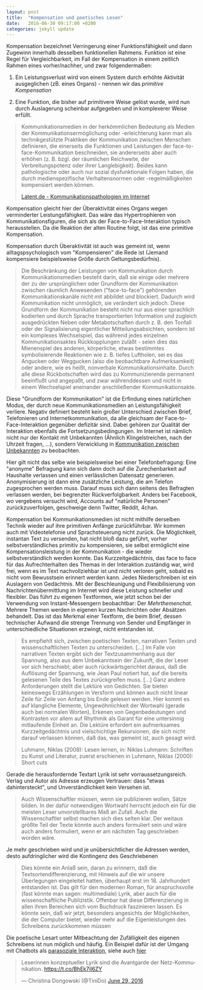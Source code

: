 ```yaml
---
layout: post
title:  "Kompensation und poetisches Lesen"
date:   2016-06-30 09:17:00 +0200
categories: jekyll update
---
```


Kompensation bezeichnet Verringerung einer Funktionsfähigkeit und dann Zugewinn innerhalb desselben
funktionellen Rahmens. Funktion ist eine Regel für Vergleichbarkeit, im Fall der Kompensation in einem zeitlich Rahmen eines vorher/nachher, und zwar folgendermaßen:

1. Ein Leistungsverlust wird von einem System durch erhöhte Aktivität ausgeglichen (zB. eines Organs) - nennen wir das *primitive Kompensation*

2. Eine Funktion, die bisher auf primitivere Weise gelöst wurde, wird nun durch Auslagerung scheinbar aufgegeben und in komplexerer Weise erfüllt.


>Kommunikationsmedien in der herkömmlichen Bedeutung als Medien der Kommunikationsermöglichung oder -erleichterung kann man als technikgestützte Praktiken der Kommunikation zwischen Menschen definieren, die einerseits die Funktionen und Leistungen der face-to-face-Kommunikation beschneiden, sie andererseits aber auch erhöhen (z. B. bzgl. der räumlichen Reichweite, der Verbreitungspotenz oder ihrer Langlebigkeit). Beides kann pathologische oder auch nur sozial dysfunktionale Folgen haben, die durch medienspezifische Verhaltensnormen oder -regelmäßigkeiten kompensiert werden können.
>
><a href="http://www.latent.de/Worte/Kommunikationspathologien.html">Latent.de - Kommunikationspathologien im Internet</a>


Kompensation gleicht hier der Überaktivität eines Organs wegen verminderter Leistungsfähigkeit. Das wäre das Hypertrophieren von Kommunikationsfiguren, die sich als der Face-to-Face-Interaktion typisch herausstellen. Da die Reaktion der alten Routine folgt, ist das eine primitive Kompensation.


Kompensation durch Überaktivität ist auch was gemeint ist, wenn alltagspsychologisch vom "Kompensieren" die Rede ist (Jemand kompensiere beispielsweise Größe durch Geltungsbedürfnis).

>Die Beschränkung der Leistungen von Kommunikation durch Kommunikationsmedien besteht darin, daß sie einige oder mehrere der zu der ursprünglichen oder Grundform der Kommunikation zwischen räumlich Anwesenden ("face-to-face") gehörenden Kommunikationskanäle nicht mit abbildet und blockiert. Dadurch wird Kommunikation nicht unmöglich, sie verändert sich jedoch. Diese Grundform der Kommunikation besteht nicht nur aus einer sprachlich kodierten und durch Sprache transportierten Information und zugleich ausgedrückten Neben oder Metabotschaften durch z. B. den Tonfall oder der Signalisierung eigentlicher Mitteilungsabsichten, sondern ist ein komplexes Wechselspiel, das während jedes einzelnen Kommunikationsaktes Rückkopplungen zuläßt - seien dies das Mienenspiel des anderen, körperliche, etwas bestimmtes symbolisierende Reaktionen wie z. B. tiefes Luftholen, sei es das Angucken oder Weggucken (also die beobachtbare Aufmerksamkeit) oder andere, wie es heißt, nonverbale Kommunikationsinhalte. Durch alle diese Rückbotschaften wird das zu Kommunizierende permanent beeinflußt und angepaßt, und zwar währenddessen und nicht in einem Wechselspiel aneinander anschließender Kommunikationsakte.


Diese "Grundform der Kommunikation" ist die Erfindung eines natürlichen Modus, der durch neue Kommunikationsmedien an Leistungsfähigkeit verliere. Negativ definiert besteht kein großer Unterschied zwischen Brief, Telefonieren und Internetkommunikation, da alle gleichsam der Face-to-Face-Interaktion gegenüber defizitär sind. Dabei gehören zur Qualität der Interaktion ebenfalls die Fortsetzungsbedingungen. Im Internet ist nämlich nicht nur der Kontakt mit Unbekannten (Ähnlich Klingelstreichen, nach der Uhrzeit fragen, ...), sondern Verwicklung in <a href="https://twitter.com/hashtag/kzu">Kommunikation zwischen Unbekannten</a> zu beobachten.


Hier gilt nicht das selbe wie beispielsweise bei einer Telefonbefragung: Eine "anonyme" Befragung kann sich dann doch auf die Zurechenbarkeit auf Haushalte verlassen und einen verlässlichen Datensatz  generieren. Anonymisierung ist dann eine zusätzliche Leistung, die am Telefon zugesprochen werden muss. Darauf muss sich dann seitens des Befragten verlassen werden, bei begrenzter Rückverfolgbarkeit. Anders bei Facebook, wo vergebens versucht wird, Accounts auf "natürliche Personen" zurückzuverfolgen, geschweige denn Twitter, Reddit, 4chan.


Kompensation bei Kommunikationsmedien ist nicht mithilfe derselben Technik wieder auf ihre primitiven Anfänge zurückführbar. Wir kommen auch mit Videotelefonie und Sprachsteuerung nicht zurück. Die Möglichkeit, instantan Text zu versenden, hat nicht bloß dazu geführt, vorher selbstverständliches primitiv zu kompensieren, sie selbst ermöglicht eine Kompensationsleistung in der Kommunikation - die wieder selbstverständlich werden konnte. Das Kurzzeitgedächtnis, das face to face für das Aufrechterhalten des Themas in der Interaktion zuständig war, wird frei, wenn es im Text nachvollziehbar ist und nicht verloren geht, sobald es nicht vom Bewusstsein erinnert werden kann. Jedes Niederschreiben ist ein Auslagern von Gedächtnis. Mit der Beschleunigung und Flexibilisierung von Nachrichtenübermittlung im Internet wird diese Leistung schneller und flexibler. Das führt zu eigenen Textformen, wie jetzt schon bei der Verwendung von Instant-Messengern beobachtbar: Der *Mehrthemenchat*. Mehrere Themen werden in eigenen kurzen Nachrichten oder Absätzen behandelt. Das ist das Merkmal einer Textform, die beim Brief, dessen technischer Aufwand die strenge Trennung von Sender und Empfänger in unterschiedliche Situationen erzwingt, nicht entstanden ist.


>Es empfiehlt sich, zwischen poetischen Texten, narrativen Texten und wissenschaftlichen Texten zu unterscheiden. [...] Im Falle von narrativen Texten ergibt sich der Textzusammenhang aus der Spannung, also aus dem Unbekanntsein der Zukunft, die der Leser vor sich herschiebt; aber auch rückwärtsgerichtet daraus, daß die Auflösung der Spannung, wie Jean Paul notiert hat, auf die bereits gelesenen Teile des Textes zurückgreifen muss. [...] Ganz andere Anforderungen stellt die Lektüre von Gedichten. Sie bieten keineswegs Erzählungen in Versform und können auch nicht linear Zeile für Zeile von Anfang bis Ende gelesen werden. Hier kommt es auf klangliche Elemente, Ungewöhnlichkeit der Wortwahl (gerade auch bei normalen Worten), Erkenen von Gegenbedeutungen und Kontrasten vor allem auf Rhythmik als Garant für eine untersinnig mitlaufende Einheit an. Die Lektüre erfordert ein aufmerksames Kurzzeitgedächtnis und vielschichtige Rekursionen, die sich nicht darauf verlassen können, daß das, was gemeint ist, auch gesagt wird.
>
>Luhmann, Niklas (2008): Lesen lernen, in: Niklas Luhmann: Schriften zu Kunst und Literatur, zuerst erschienen in Luhmann, Niklas (2000): Short cuts


Gerade die herausfordernde Textart Lyrik ist sehr vorraussetzungsreich. Verlag und Autor als Adresse erzeugen Vertrauen: dass "etwas dahintersteckt", und Unverständlichkeit kein Versehen ist.


>Auch Wissenschaftler müssen, wenn sie publizieren wollen, Sätze bilden. In der dafür notwendigen Wortwahl herrscht jedoch ein für die meisten Leser unvorstellbares Maß an Zufall. Auch die Wissenschaftler selbst machen sich dies selten klar. Der weitaus größte Teil der Texte könnte auch anders formuliert sein und wäre auch anders formuliert, wenn er am nächsten Tag geschrieben worden wäre.


Je mehr geschrieben wird und je unübersichtlicher die Adressen werden, desto aufdringlicher wird die Kontingenz des Geschriebenen


>Dies könnte ein Anlaß sein, daran zu erinnern, daß die Textsortendifferenzierung, mit Hinweis auf die wir unsere Überlegungen eingeleitet hatten, überhaupt erst im 18. Jahrhundert entstanden ist. Das gilt für den modernen Roman, für anspruchsvolle (fast könnte man sagen: multimediale) Lyrik, aber auch für die wissenschaftliche Publizistik. Offenbar hat diese Differenzierung in allen ihren Bereichen sich vom Buchdruck faszinieren lassen. Es könnte sein, daß wir jetzt, besonders angesichts der Möglichkeiten, die der Computer bietet, wieder mehr auf die Eigenleistungen des Schreibens zurückkommen müssen


Die poetische Lesart unter Mitbeachtung der Zufälligkeit des eigenen Schreibens ist nun möglich und häufig. Ein Beispiel dafür ist der Umgang mit Chatbots als <a href="https://differentia.wordpress.com/2013/12/07/eine-bemerkung-zu-parasozialer-interaktion-thorstena_bln-siggibecker/">parasoziale Interaktion</a>, siehe auch <a href="http://www.reis.space/jekyll/update/2016/06/28/der-morgen-danach.html"> hier </a>


<blockquote class="twitter-tweet" data-lang="en"><p lang="de" dir="ltr">Leserinnen konzeptueller Lyrik sind die Avantgarde der Netz-Kommunikation. <a href="https://t.co/BhEk7iI6ZY">https://t.co/BhEk7iI6ZY</a></p>&mdash; Christina Dongowski (@TiniDo) <a href="https://twitter.com/TiniDo/status/748140954264215552">June 29, 2016</a></blockquote>
<script async src="//platform.twitter.com/widgets.js" charset="utf-8"></script>
